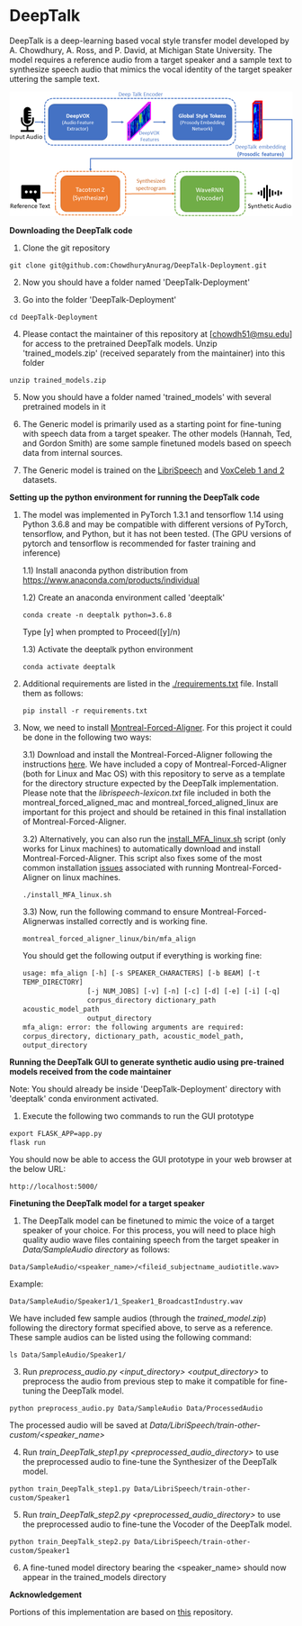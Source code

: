 DeepTalk
===============================

DeepTalk is a deep-learning based vocal style transfer model developed by A. Chowdhury, A. Ross, and P. David, at Michigan State University.
The model requires a reference audio from a target speaker and a sample text to synthesize speech audio that mimics the vocal identity of the target speaker uttering the sample text. 

![DeepTalk Model](/images/DeepTalk.png)


**Downloading the DeepTalk code**

1) Clone the git repository

```
git clone git@github.com:ChowdhuryAnurag/DeepTalk-Deployment.git
```

2) Now you should have a folder named 'DeepTalk-Deployment'

3) Go into the folder 'DeepTalk-Deployment'
```
cd DeepTalk-Deployment
```

4) Please contact the maintainer of this repository at [chowdh51@msu.edu] for access to the pretrained DeepTalk models. Unzip 'trained_models.zip' (received separately from the maintainer) into this folder
```
unzip trained_models.zip
```

5) Now you should have a folder named 'trained_models' with several pretrained models in it

6) The Generic model is primarily used as a starting point for fine-tuning with speech data from a target speaker. The other models (Hannah, Ted, and Gordon Smith) are some sample finetuned models based on speech data from internal sources.

7) The Generic model is trained on the [LibriSpeech](http://www.openslr.org/resources/12/train-other-500.tar.gz) and [VoxCeleb 1 and 2](http://www.robots.ox.ac.uk/~vgg/data/voxceleb/) datasets.


**Setting up the python environment for running the DeepTalk code**

1) The model was implemented in PyTorch 1.3.1 and tensorflow 1.14 using Python 3.6.8 and may be compatible with different versions of PyTorch, tensorflow, and Python, but it has not been tested. (The GPU versions of pytorch and tensorflow is recommended for faster training and inference)

    1.1) Install anaconda python distribution from https://www.anaconda.com/products/individual

    1.2) Create an anaconda environment called 'deeptalk'
    ```
    conda create -n deeptalk python=3.6.8
    ```
    Type [y] when prompted to Proceed([y]/n)
    
    1.3) Activate the deeptalk python environment
    ```
    conda activate deeptalk
    ```

2) Additional requirements are listed in the [./requirements.txt](./requirements.txt) file. Install them as follows:
    ```
    pip install -r requirements.txt
    ```

3) Now, we need to install [Montreal-Forced-Aligner](https://montreal-forced-aligner.readthedocs.io/en/latest/). For this project it could be done in the following two ways:

    3.1) Download and install the Montreal-Forced-Aligner following the instructions [here](https://montreal-forced-aligner.readthedocs.io/en/latest/installation.html). We have included a copy of Montreal-Forced-Aligner (both for Linux and Mac OS) with this repository to serve as a template for the directory structure expected by the DeepTalk implementation. Please note that the *librispeech-lexicon.txt* file included in both the montreal_forced_aligned_mac and montreal_forced_aligned_linux are important for this project and should be retained in this final installation of Montreal-Forced-Aligner.
    
    3.2) Alternatively, you can also run the [install_MFA_linux.sh](./install_MFA_linux.sh) script (only works for Linux machines) to automatically download and install Montreal-Forced-Aligner. This script also fixes some of the most common installation [issues](https://github.com/MontrealCorpusTools/Montreal-Forced-Aligner/issues/109) associated with running Montreal-Forced-Aligner on linux machines.
    ```
    ./install_MFA_linux.sh
    ```

    3.3) Now, run the following command to ensure Montreal-Forced-Alignerwas installed correctly and is working fine.
    ```
    montreal_forced_aligner_linux/bin/mfa_align
    ```
    You should get the following output if everything is working fine:
    ```
    usage: mfa_align [-h] [-s SPEAKER_CHARACTERS] [-b BEAM] [-t TEMP_DIRECTORY]
                    [-j NUM_JOBS] [-v] [-n] [-c] [-d] [-e] [-i] [-q]
                    corpus_directory dictionary_path acoustic_model_path
                    output_directory
    mfa_align: error: the following arguments are required: corpus_directory, dictionary_path, acoustic_model_path, output_directory
    ```

**Running the DeepTalk GUI to generate synthetic audio using pre-trained models received from the code maintainer**

Note: You should already be inside 'DeepTalk-Deployment' directory with 'deeptalk' conda environment activated.

1) Execute the following two commands to run the GUI prototype
```
export FLASK_APP=app.py
flask run
```

You should now be able to access the GUI prototype in your web browser at the below URL:
```
http://localhost:5000/
```


**Finetuning the DeepTalk model for a target speaker**

1) The DeepTalk model can be finetuned to mimic the voice of a target speaker of your choice. For this process, you will need to place high quality audio wave files containing speech from the target speaker in *Data/SampleAudio directory* as follows:
```
Data/SampleAudio/<speaker_name>/<fileid_subjectname_audiotitle.wav>
```
Example:
```
Data/SampleAudio/Speaker1/1_Speaker1_BroadcastIndustry.wav
```
We have included few sample audios (through the *trained_model.zip*) following the directory format specified above, to serve as a reference. These sample audios can be listed using the following command:
```
ls Data/SampleAudio/Speaker1/
```

3) Run *preprocess_audio.py <input_directory> <output_directory>* to preprocess the audio from previous step to make it compatible for fine-tuning the DeepTalk model.
```
python preprocess_audio.py Data/SampleAudio Data/ProcessedAudio
```
The processed audio will be saved at *Data/LibriSpeech/train-other-custom/<speaker_name>*

4) Run *train_DeepTalk_step1.py <preprocessed_audio_directory>* to use the preprocessed audio to fine-tune the Synthesizer of the DeepTalk model.
```
python train_DeepTalk_step1.py Data/LibriSpeech/train-other-custom/Speaker1
```

5) Run *train_DeepTalk_step2.py <preprocessed_audio_directory>* to use the preprocessed audio to fine-tune the Vocoder of the DeepTalk model.
```
python train_DeepTalk_step2.py Data/LibriSpeech/train-other-custom/Speaker1
```

6) A fine-tuned model directory bearing the <speaker_name> should now appear in the trained_models directory


**Acknowledgement**

Portions of this implementation are based on [this](https://github.com/CorentinJ/Real-Time-Voice-Cloning) repository.
